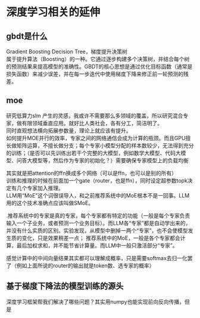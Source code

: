 # 深度学习相关的延伸


## gbdt是什么
Gradient Boosting Decision Tree，梯度提升决策树  
属于提升算法（Boosting）的一种。它通过逐步构建多个决策树，并结合每个树的预测结果来提高模型的准确性。GBDT的核心思想是通过优化目标函数（通常是损失函数）来减少误差，并在每一步迭代中使用梯度下降来修正前一轮预测的残差。

## moe
研究低算力slm 产生的灵感，我或许不需要那么多领域的覆盖，所以研究混合专家，做有限领域垂直应用。就好比人类社会，各有分工，简洁明了。  
同时直观想法横向拓展参数量，理论上就应该有提升。  
如何提升MOE并行的效率，专家之间的网络通信会成为计算的瓶颈。而且GPU擅长做矩阵运算，不擅长做分支；每个专家小模型分配的样本数较少，无法得到充分的训练；（是否可以先训练出若干个完整的大模型，例如数学大模型、代码大模型、问答大模型等，然后作为专家的初始化？）需要确保专家模型上的负载均衡

其实就是把attention的ffn换成多个网络（可以是ffn，也可以是别的所有）  
训练和推理的时候在前面加一个gate（router，也是ffn），同时设定超参数topk决定有几个专家加入推理。  
LLM用“MoE”这个词很误导人，和之前推荐系统中的MoE根本不是一回事。LLM用的这个技术准确点应该叫做SMoE。

.推荐系统中的专家是真的专家，每个专家都有特定的功能（一般是每个专家负责输入一个子业务，或者预测一个业务目标）。而LLM各“专家”都是自动学出来的，并没有什么实质的区别。实验发现，从模型中删掉一两个“专家”，也不会使模型发生质的变化，只是效果稍差一点；
推荐系统中的MoE，一般是各个专家都会计算，最后加权求和，并不能节省计算量。而LLM中一般只激活部分“专家”。  

感觉计算中的中间向量结果其实都可以理解成概率，只是需要softmax去归一化罢了（例如上面所说的router的输出就是token数、选专家的概率）  


## 基于梯度下降法的模型训练的源头
深度学习框架帮我们解决了哪些问题？其实用numpy也能实现前向反向传播，但是

